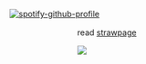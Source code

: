 [![spotify-github-profile](https://spotify-github-profile.kittinanx.com/api/view?uid=wjdes5kajmt1gqhbzctuzbgid&cover_image=true&theme=natemoo-re&show_offline=false&background_color=121212&interchange=true&bar_color=53b14f&bar_color_cover=false)](https://github.com/kittinan/spotify-github-profile) 

 ㅤㅤ  ㅤㅤ  ㅤㅤ  ㅤㅤ read [strawpage](https://romuluswolf.straw.page/) 


 ㅤㅤ  ㅤㅤ  ㅤㅤ  ㅤㅤ ![](https://media.tenor.com/karNUXKJsLAAAAAM/isaacwhy-bigt.gif)

 ㅤ ㅤ ㅤ ㅤ   ㅤ ㅤ ㅤ ㅤ ㅤ   ㅤ ㅤㅤ  


 ㅤ ㅤ ㅤ ㅤ   ㅤ ㅤ ㅤ ㅤ 
ㅤㅤ 
 
 



